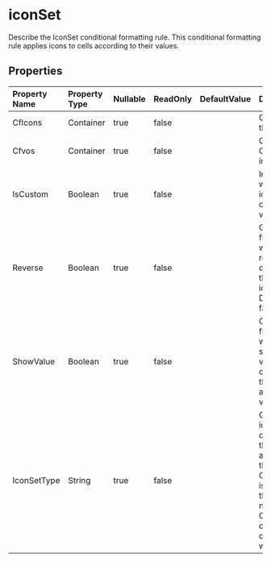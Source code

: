 # **iconSet**

Describe the IconSet conditional formatting rule. This conditional formatting    rule applies icons to cells according to their values. 

## **Properties**

| Property Name | Property Type | Nullable |  ReadOnly | DefaultValue | Description | 
| :- | :- | :- |:- |  :- | :- |
|CfIcons|Container|true|false |  |Get the from the collection |
|Cfvos|Container|true|false |  |Get the CFValueObjects instance. |
|IsCustom|Boolean|true|false |  |Indicates whether the icon set is custom.            Default value is false. |
|Reverse|Boolean|true|false |  |Get or set the flag indicating whether to reverses the default order of the icons in this icon set.            Default value is false. |
|ShowValue|Boolean|true|false |  |Get or set the flag indicating whether to show the values of the cells on which this icon set is applied.            Default value is true. |
|IconSetType|String|true|false |  |Get or Set the icon set type to display.  Setting the type will auto check   if the current Cfvos's count is accord with the new type. If not accord,   old Cfvos will be cleaned and default Cfvos will be added.            |

